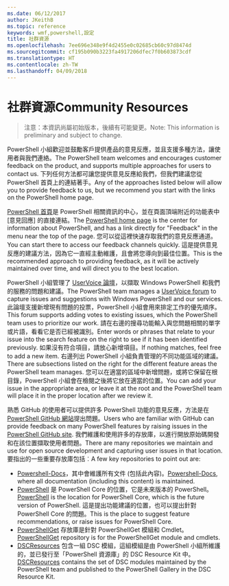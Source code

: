 ```yaml
---
ms.date: 06/12/2017
author: JKeithB
ms.topic: reference
keywords: wmf,powershell,設定
title: 社群資源
ms.openlocfilehash: 7ee696e348e9f4d2455e0c02685cb60c97d8474d
ms.sourcegitcommit: cf195b090b3223fa4917206dfec7f0b603873cdf
ms.translationtype: HT
ms.contentlocale: zh-TW
ms.lasthandoff: 04/09/2018
---
```

# <a name="community-resources"></a><span data-ttu-id="b9269-103">社群資源</span><span class="sxs-lookup"><span data-stu-id="b9269-103">Community Resources</span></span> #
> <span data-ttu-id="b9269-104">注意：本資訊尚屬初始版本，後續有可能變更。</span><span class="sxs-lookup"><span data-stu-id="b9269-104">Note: This information is preliminary and subject to change.</span></span>

<span data-ttu-id="b9269-105">PowerShell 小組歡迎並鼓勵客戶提供產品的意見反應，並且支援多種方法，讓使用者與我們連絡。</span><span class="sxs-lookup"><span data-stu-id="b9269-105">The PowerShell team welcomes and encourages customer feedback on the product, and supports multiple approaches for users to contact us.</span></span>
<span data-ttu-id="b9269-106">下列任何方法都可讓您提供意見反應給我們，但我們建議您從 PowerShell 首頁上的連結著手。</span><span class="sxs-lookup"><span data-stu-id="b9269-106">Any of the approaches listed below will allow you to provide feedback to us, but we recommend you start with the links on the PowerShell home page.</span></span>

<span data-ttu-id="b9269-107">[PowerShell 首頁](https://microsoft.com/powershell)是 PowerShell 相關資訊的中心，並在頁面頂端附近的功能表中 [意見回應] 的直接連結。</span><span class="sxs-lookup"><span data-stu-id="b9269-107">The [PowerShell home page](https://microsoft.com/powershell) is the center for information about PowerShell, and has a link directly for "Feedback" in the menu near the top of the page.</span></span>
<span data-ttu-id="b9269-108">您可以從這裡快速存取我們的意見反應通道。</span><span class="sxs-lookup"><span data-stu-id="b9269-108">You can start there to access our feedback channels quickly.</span></span>
<span data-ttu-id="b9269-109">這是提供意見反應的建議方法，因為它一直經主動維護，且會將您導向到最佳位置。</span><span class="sxs-lookup"><span data-stu-id="b9269-109">This is the recommended approach to providing feedback, as it will be actively maintained over time, and will direct you to the best location.</span></span>

<span data-ttu-id="b9269-110">PowerShell 小組管理了 [UserVoice 論壇](https://windowsserver.uservoice.com/forums/301869-powershell/)，以擷取 Windows PowerShell 和我們的服務的問題和建議。</span><span class="sxs-lookup"><span data-stu-id="b9269-110">The PowerShell team manages a [UserVoice forum](https://windowsserver.uservoice.com/forums/301869-powershell/) to capture issues and suggestions with Windows PowerShell and our services.</span></span>
<span data-ttu-id="b9269-111">此論壇支援新增現有問題的投票，PowerShell 小組會用來排定工作的優先順序。</span><span class="sxs-lookup"><span data-stu-id="b9269-111">This forum supports adding votes to existing issues, which the PowerShell team uses to prioritize our work.</span></span>
<span data-ttu-id="b9269-112">請在右邊的搜尋功能輸入與您問題相關的單字或片語，看看它是否已經被識別。</span><span class="sxs-lookup"><span data-stu-id="b9269-112">Enter words or phrases that relate to your issue into the search feature on the right to see if it has been identified previously.</span></span>
<span data-ttu-id="b9269-113">如果沒有符合項目，請放心新增項目。</span><span class="sxs-lookup"><span data-stu-id="b9269-113">If nothing matches, feel free to add a new item.</span></span>
<span data-ttu-id="b9269-114">右邊列出 PowerShell 小組負責管理的不同功能區域的建議。</span><span class="sxs-lookup"><span data-stu-id="b9269-114">There are subsections listed on the right for the different feature areas the PowerShell team manages.</span></span>
<span data-ttu-id="b9269-115">您可以在適當的區域中新增問題，或將它保留在根目錄，PowerShell 小組會在檢閱之後將它放在適當的位置。</span><span class="sxs-lookup"><span data-stu-id="b9269-115">You can add your issue in the appropriate area, or leave it at the root and the PowerShell team will place it in the proper location after we review it.</span></span>

<span data-ttu-id="b9269-116">熟悉 GitHub 的使用者可以提供許多 PowerShell 功能的意見反應，方法是在 [PowerShell GitHub 網站](https://github.com/powershell)提出問題。</span><span class="sxs-lookup"><span data-stu-id="b9269-116">Users who are familiar with GitHub can provide feedback on many PowerShell features by raising issues in the [PowerShell GitHub site](https://github.com/powershell).</span></span>
<span data-ttu-id="b9269-117">我們維護和使用許多的存放庫，以進行開放原始碼開發和在該位置擷取使用者問題。</span><span class="sxs-lookup"><span data-stu-id="b9269-117">There are many repositories we maintain and use for open source development and capturing user issues in that location.</span></span>
<span data-ttu-id="b9269-118">要指出的一些重要存放庫包括︰</span><span class="sxs-lookup"><span data-stu-id="b9269-118">A few key repositories to point out are:</span></span>

* <span data-ttu-id="b9269-119">[Powershell-Docs](https://github.com/PowerShell/powershell-docs)，其中會維護所有文件 (包括此內容)。</span><span class="sxs-lookup"><span data-stu-id="b9269-119">[Powershell-Docs](https://github.com/PowerShell/powershell-docs), where all documentation (including this content) is maintained.</span></span>
* <span data-ttu-id="b9269-120">[PowerShell](https://github.com/PowerShell/powershell) 是 PowerShell Core 的位置，它是未來版本的 PowerShell。</span><span class="sxs-lookup"><span data-stu-id="b9269-120">[PowerShell](https://github.com/PowerShell/powershell) is the location for PowerShell Core, which is the future version of PowerShell.</span></span>
<span data-ttu-id="b9269-121">這是提出功能建議的位置，也可以提出針對 PowerShell Core 的問題。</span><span class="sxs-lookup"><span data-stu-id="b9269-121">This is the place to suggest feature recommendations, or raise issues for PowerShell Core.</span></span>
* <span data-ttu-id="b9269-122">[PowerShellGet](https://github.com/PowerShell/powershellget) 存放庫是針對 PowerShellGet 模組和 Cmdlet。</span><span class="sxs-lookup"><span data-stu-id="b9269-122">[PowerShellGet](https://github.com/PowerShell/powershellget) repository is for the PowerShellGet module and cmdlets.</span></span>
* <span data-ttu-id="b9269-123">[DSCResources](https://github.com/PowerShell/DscResources) 包含一組 DSC 模組，這組模組是由 PowerShell 小組所維護的，並已發行至「PowerShell 資源庫」的 DSC Resource Kit 中。</span><span class="sxs-lookup"><span data-stu-id="b9269-123">[DSCResources](https://github.com/PowerShell/DscResources) contains the set of DSC modules maintained by the PowerShell team and published to the PowerShell Gallery in the DSC Resource Kit.</span></span>